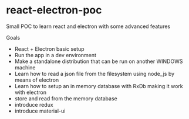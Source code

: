 # react-electron-poc

Small POC to learn react and electron with some advanced features

Goals

-   React + Electron basic setup
-   Run the app in a dev environment
-   Make a standalone distribution that can be run on another WINDOWS machine
-   Learn how to read a json file from the filesystem using node_js by means
    of electron
-   Learn how to setup an in memory database with RxDb making it work with electron
-   store and read from the memory database
-   introduce redux
-   introduce material-ui
